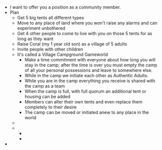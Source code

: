 - I want to offer you a position as a community member.
- Plan
	- Get 5 big tents all different types
	- Move to any place of land where you won't raise any alarms and can experiment unbothered
	- Get 4 other people to come to live with you on those 5 tents for as long as they want
	- Raise Coral (my 1 year old son) as a village of 5 adults
	- Invite people with other children
	- It's called a Village Campground Gameworld
		- Make a time commitment with everyone about how long you will stay in the camp; after the time is over you must empty the camp of all your personal possessions and leave to somewhere else.
		- While in the camp we initiate each other as Authentic Adults.
		- While you are in the camp everything you receive is shared with the camp as a team
		- When the camp is full, with full quorum an additional tent or housing can be added
		- Members can alter their own tents and even replace them completely to their desire
		- The camp can be moved or initiated anew to any place in the world
	-
	-
		-
		-
-